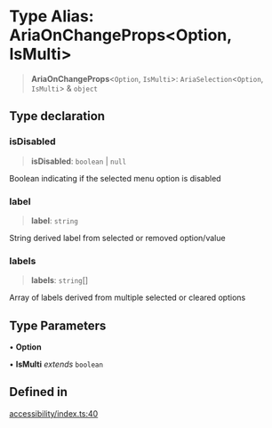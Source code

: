 # Type Alias: AriaOnChangeProps\<Option, IsMulti\>

> **AriaOnChangeProps**\<`Option`, `IsMulti`\>: `AriaSelection`\<`Option`, `IsMulti`\> & `object`

## Type declaration

### isDisabled

> **isDisabled**: `boolean` \| `null`

Boolean indicating if the selected menu option is disabled

### label

> **label**: `string`

String derived label from selected or removed option/value

### labels

> **labels**: `string`[]

Array of labels derived from multiple selected or cleared options

## Type Parameters

• **Option**

• **IsMulti** *extends* `boolean`

## Defined in

[accessibility/index.ts:40](https://github.com/cluk3/react-select/blob/ed039925bb007c645df3b023879a7c98ae8eeccd/packages/react-select/src/accessibility/index.ts#L40)
